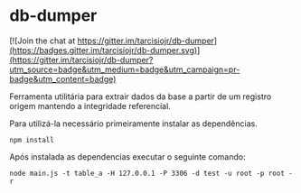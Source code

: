 # db-dumper

[![Join the chat at https://gitter.im/tarcisiojr/db-dumper](https://badges.gitter.im/tarcisiojr/db-dumper.svg)](https://gitter.im/tarcisiojr/db-dumper?utm_source=badge&utm_medium=badge&utm_campaign=pr-badge&utm_content=badge)

Ferramenta utilitária para extrair dados da base a partir de um registro origem mantendo a integridade referencial.

Para utilizá-la necessário primeiramente instalar as dependências.

```
npm install
```

Após instalada as dependencias executar o seguinte comando:

```
node main.js -t table_a -H 127.0.0.1 -P 3306 -d test -u root -p root -r
```
